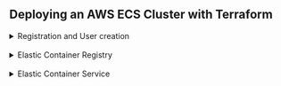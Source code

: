 ## Deploying an AWS ECS Cluster with Terraform

<details>
<summary>Registration and User creation</summary>
<br/>

![](screenshots/registered.png)
![](screenshots/user.png)

Also AWS CLI installed

![](screenshots/aws_version.png)

</details>

<br/>

<details>

<summary>Elastic Container Registry</summary>

#### AWS and docker provider configuration with credentials 

![](screenshots/provider.png)
> `aws_caller_identity` and `aws_ecr_authorization_token` are data sources that automatically
exports credentials for an ECR

<br/>

**ECR resources**

![](screenshots/ecr.png)
> For using repos as data source, the resources should be removed from state before switching

#### Created repositories:

![](screenshots/repos.png)

<br/>

**While building images, faced issue below and couldn't fix it.**

![](screenshots/issue.png)
`docker_registry_image` strips the file permissions during handling of the context archive

https://github.com/kreuzwerker/terraform-provider-docker/issues/293

<br/>
  
Thus i resorted to traditional method: built images using `docker-compose`,
tagged and push with `docker cli` commands

![](screenshots/tags.png)
![](screenshots/aws_nginx.png)
![](screenshots/aws_node.png)
![](screenshots/aws_mongo.png)

</details>

<br/>

<details>
<summary>Elastic Container Service</summary>
<br/>

**Adding this second service, i separated infra as follows:**

![](screenshots/struct.png)
> So it consists of ECR and ECS modules with its own independent state  
and aws-base-module that represents abstraction

**For ECS there have been created next resources:**
* aws_iam_role (policy_arn: AmazonECSTaskExecutionRolePolicy)
* aws_ecs_cluster
* aws_ecs_service with load_balancer and network_configuration 
* aws_security_group for service network and load balancer
* aws_ecs_task_definition with containers definitions using mongo, node, nginx images from ecr
* aws_vpc with private and public aws_subnet
* private subnet with internet connectivity through nat gateway

<br/>

****
<br/>

**Running app (no bought dns name and https provided):**

![](screenshots/dns_accessed_1.png)
![](screenshots/dns_accessed_2.png)
***
![](screenshots/containers.png)

</details>
